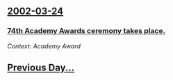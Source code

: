 ## [2002-03-24](/news/2002/03/24/index.md)

### [74th Academy Awards ceremony takes place.](/news/2002/03/24/74th-academy-awards-ceremony-takes-place.md)
_Context: Academy Award_

## [Previous Day...](/news/2002/03/23/index.md)

